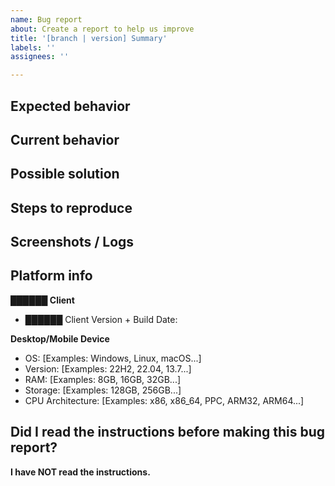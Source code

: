 ```yaml
---
name: Bug report
about: Create a report to help us improve
title: '[branch | version] Summary'
labels: ''
assignees: ''

---
```


<!-- ██████ CLIENT BUG REPORT INSTRUCTIONS
Before you continue, please read the following instructions provided:

Replace the title of your issue with the name of the branch and version of the server you are using, and a brief summary of the issue, and then fill out the form below.

What to report:
- Unexpected behavior
- Graphical glitches

What NOT to report:
- Bugs in unofficial client builds or anything not from our official source repo.
- Problems with the server: You are in the wrong repo!
- Feature requests: You are using the wrong template!

If you need help, please see https://forums.meower.org/

Please note the following:
1. Anything between <!- - and - -> won't be shown when your issue is created.
2. Do NOT make off-topic replies to any new/existing issues. They will be removed.
3. English-only reports, please.
-->

## Expected behavior
<!-- Please provide a clear and concise description of what you expected to happen. -->

## Current behavior
<!-- Please provide a clear and concise description of the bug/what actually happens. -->

## Possible solution
<!-- Not required, but if you have a suggestion on how to fix the bug, please provide below. -->

## Steps to reproduce
<!-- Please provide us with any of the following:

1. A recording of a live example of the bug, or
2. Unambiguous steps to reproduce the bug.
3. If applicable, provide any code needed to reproduce. -->

## Screenshots / Logs
<!-- If applicable, add screenshots or paste any logging info to help explain your problem. -->

## Platform info
<!-- Please provide version info of the software you are using. -->
**██████ Client**
- ██████ Client Version + Build Date: 

<!-- Please fill out this section below.-->
**Desktop/Mobile Device**
 - OS: [Examples: Windows, Linux, macOS...]
 - Version: [Examples: 22H2, 22.04, 13.7...]
 - RAM: [Examples: 8GB, 16GB, 32GB...]
 - Storage: [Examples: 128GB, 256GB...]
 - CPU Architecture: [Examples: x86, x86_64, PPC, ARM32, ARM64...]
 
## Did I read the instructions before making this bug report?
<!-- Replace the following line with "I have read the instructions" -->
**I have NOT read the instructions.**

<!-- Credits to the LineageOS team for their bug report template! -->
